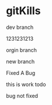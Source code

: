 # gitKills


dev branch


1231231213

orgin branch

new branch


Fixed A Bug




this is work todo

bug not fixed

